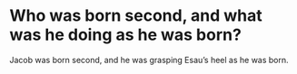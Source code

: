 # Who was born second, and what was he doing as he was born?

Jacob was born second, and he was grasping Esau’s heel as he was born.
